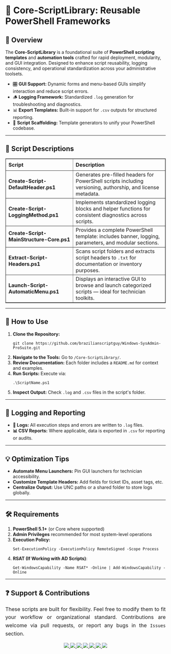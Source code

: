 <div>
  <h1>📂 Core-ScriptLibrary: Reusable PowerShell Frameworks</h1>

  <h2>🧰 Overview</h2>
  <p>
    The <strong>Core-ScriptLibrary</strong> is a foundational suite of <strong>PowerShell scripting templates</strong> and 
    <strong>automation tools</strong> crafted for rapid deployment, modularity, and GUI integration. Designed to enhance script 
    reusability, logging consistency, and operational standardization across your administrative toolsets.
  </p>

  <ul>
    <li>🎛️ <strong>GUI Support:</strong> Dynamic forms and menu-based GUIs simplify interaction and reduce script errors.</li>
    <li>🪵 <strong>Logging Framework:</strong> Standardized <code>.log</code> generation for troubleshooting and diagnostics.</li>
    <li>📊 <strong>Export Templates:</strong> Built-in support for <code>.csv</code> outputs for structured reporting.</li>
    <li>🧱 <strong>Script Scaffolding:</strong> Template generators to unify your PowerShell codebase.</li>
  </ul>

  <hr />

  <h2>📄 Script Descriptions</h2>
  <table border="1" style="border-collapse: collapse; width: 100%; text-align: left;">
    <thead>
      <tr>
        <th style="padding: 8px;">Script</th>
        <th style="padding: 8px;">Description</th>
      </tr>
    </thead>
    <tbody>
      <tr>
        <td><strong>Create-Script-DefaultHeader.ps1</strong></td>
        <td>Generates pre-filled headers for PowerShell scripts including versioning, authorship, and license metadata.</td>
      </tr>
      <tr>
        <td><strong>Create-Script-LoggingMethod.ps1</strong></td>
        <td>Implements standardized logging blocks and helper functions for consistent diagnostics across scripts.</td>
      </tr>
      <tr>
        <td><strong>Create-Script-MainStructure-Core.ps1</strong></td>
        <td>Provides a complete PowerShell template: includes banner, logging, parameters, and modular sections.</td>
      </tr>
      <tr>
        <td><strong>Extract-Script-Headers.ps1</strong></td>
        <td>Scans script folders and extracts script headers to <code>.txt</code> for documentation or inventory purposes.</td>
      </tr>
      <tr>
        <td><strong>Launch-Script-AutomaticMenu.ps1</strong></td>
        <td>Displays an interactive GUI to browse and launch categorized scripts — ideal for technician toolkits.</td>
      </tr>
    </tbody>
  </table>

  <hr />

  <h2>🚀 How to Use</h2>
  <ol>
    <li><strong>Clone the Repository:</strong>
      <pre><code>git clone https://github.com/brazilianscriptguy/Windows-SysAdmin-ProSuite.git</code></pre>
    </li>
    <li><strong>Navigate to the Tools:</strong> Go to <code>/Core-ScriptLibrary/</code>.</li>
    <li><strong>Review Documentation:</strong> Each folder includes a <code>README.md</code> for context and examples.</li>
    <li><strong>Run Scripts:</strong> Execute via:
      <pre><code>.\ScriptName.ps1</code></pre>
    </li>
    <li><strong>Inspect Output:</strong> Check <code>.log</code> and <code>.csv</code> files in the script's folder.</li>
  </ol>

  <hr />

  <h2>📝 Logging and Reporting</h2>
  <ul>
    <li><strong>📄 Logs:</strong> All execution steps and errors are written to <code>.log</code> files.</li>
    <li><strong>📊 CSV Reports:</strong> Where applicable, data is exported in <code>.csv</code> for reporting or audits.</li>
  </ul>

  <hr />

  <h2>💡 Optimization Tips</h2>
  <ul>
    <li><strong>Automate Menu Launchers:</strong> Pin GUI launchers for technician accessibility.</li>
    <li><strong>Customize Template Headers:</strong> Add fields for ticket IDs, asset tags, etc.</li>
    <li><strong>Centralize Output:</strong> Use UNC paths or a shared folder to store logs globally.</li>
  </ul>

  <hr />

  <h2>🛠️ Requirements</h2>
  <ol>
    <li><strong>PowerShell 5.1+</strong> (or Core where supported)</li>
    <li><strong>Admin Privileges</strong> recommended for most system-level operations</li>
    <li><strong>Execution Policy:</strong>
      <pre><code>Set-ExecutionPolicy -ExecutionPolicy RemoteSigned -Scope Process</code></pre>
    </li>
    <li><strong>RSAT (If Working with AD Scripts)</strong>:
      <pre><code>Get-WindowsCapability -Name RSAT* -Online | Add-WindowsCapability -Online</code></pre>
    </li>
  </ol>

  <hr />

  <h2>❓ Support & Contributions</h2>
  <p style="text-align: justify; font-size: 16px; line-height: 1.6;">
    These scripts are built for flexibility. Feel free to modify them to fit your workflow or organizational standard. Contributions are welcome via pull requests, or report any bugs in the <code>Issues</code> section.
  </p>

  <div align="center">
    <a href="mailto:luizhamilton.lhr@gmail.com" target="_blank">
      <img src="https://img.shields.io/badge/Email-luizhamilton.lhr@gmail.com-D14836?style=for-the-badge&logo=gmail">
    </a>
    <a href="https://patreon.com/brazilianscriptguy" target="_blank">
      <img src="https://img.shields.io/badge/Patreon-Support-red?style=for-the-badge&logo=patreon">
    </a>
    <a href="https://buymeacoffee.com/brazilianscriptguy" target="_blank">
      <img src="https://img.shields.io/badge/Buy%20Me%20Coffee-yellow?style=for-the-badge&logo=buymeacoffee">
    </a>
    <a href="https://ko-fi.com/brazilianscriptguy" target="_blank">
      <img src="https://img.shields.io/badge/Ko--fi-Support-blue?style=for-the-badge&logo=kofi">
    </a>
    <a href="https://gofund.me/4599d3e6" target="_blank">
      <img src="https://img.shields.io/badge/GoFundMe-Donate-green?style=for-the-badge&logo=gofundme">
    </a>
    <a href="https://whatsapp.com/channel/0029VaEgqC50G0XZV1k4Mb1c" target="_blank">
      <img src="https://img.shields.io/badge/Join%20Us-WhatsApp-25D366?style=for-the-badge&logo=whatsapp">
    </a>
    <a href="https://github.com/brazilianscriptguy/Windows-SysAdmin-ProSuite/issues" target="_blank">
      <img src="https://img.shields.io/badge/Report%20Issues-GitHub-blue?style=for-the-badge&logo=github">
    </a>
  </div>
</div>
